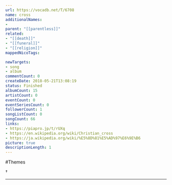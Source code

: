 ```yaml
---
url: https://vocadb.net/T/6708
name: cross
additionalNames: 
- 
parent: "[[parentless]]"
related:
- "[[death]]"
- "[[funeral]]"
- "[[religion]]"
mappedNicoTags:

newTargets:
- song
- album
commentCount: 0
createDate: 2018-05-21T13:08:19
status: Finished
albumCount: 15
artistCount: 0
eventCount: 0
eventSeriesCount: 0
followerCount: 1
songListCount: 0
songCount: 66
links: 
- https://piapro.jp/t/rUXq
- https://en.wikipedia.org/wiki/Christian_cross
- https://ja.wikipedia.org/wiki/%E5%8D%81%E5%AD%97%E6%9E%B6
picture: true
descriptionLength: 1
---
```


#Themes

†

---


